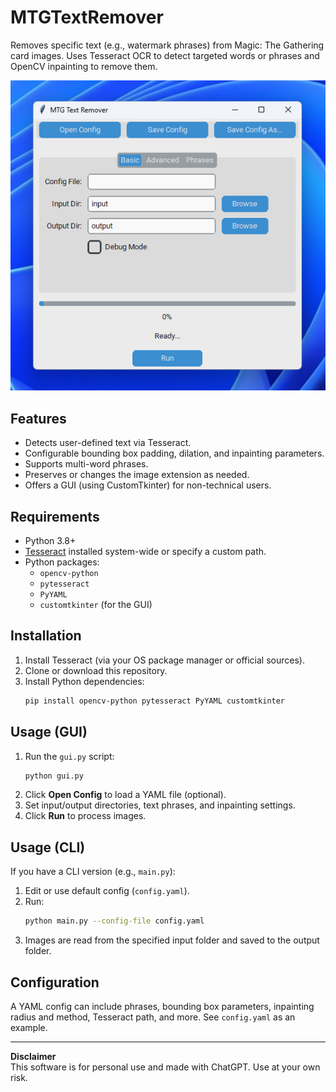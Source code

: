 # MTGTextRemover

Removes specific text (e.g., watermark phrases) from Magic: The Gathering card images. Uses Tesseract OCR to detect targeted words or phrases and OpenCV inpainting to remove them.

![screenshot](images/start.png)

## Features
- Detects user-defined text via Tesseract.
- Configurable bounding box padding, dilation, and inpainting parameters.
- Supports multi-word phrases.
- Preserves or changes the image extension as needed.
- Offers a GUI (using CustomTkinter) for non-technical users.

## Requirements
- Python 3.8+
- [Tesseract](https://tesseract-ocr.github.io/tessdoc/) installed system-wide or specify a custom path.
- Python packages:
  - `opencv-python`
  - `pytesseract`
  - `PyYAML`
  - `customtkinter` (for the GUI)

## Installation
1. Install Tesseract (via your OS package manager or official sources).
2. Clone or download this repository.
3. Install Python dependencies:
   ```bash
   pip install opencv-python pytesseract PyYAML customtkinter
   ```

## Usage (GUI)
1. Run the `gui.py` script:
   ```bash
   python gui.py
   ```
2. Click **Open Config** to load a YAML file (optional).
3. Set input/output directories, text phrases, and inpainting settings.
4. Click **Run** to process images.

## Usage (CLI)
If you have a CLI version (e.g., `main.py`):
1. Edit or use default config (`config.yaml`).
2. Run:
   ```bash
   python main.py --config-file config.yaml
   ```
3. Images are read from the specified input folder and saved to the output folder.

## Configuration
A YAML config can include phrases, bounding box parameters, inpainting radius and method, Tesseract path, and more. See `config.yaml` as an example.

---

**Disclaimer**  
This software is for personal use and made with ChatGPT. Use at your own risk.
